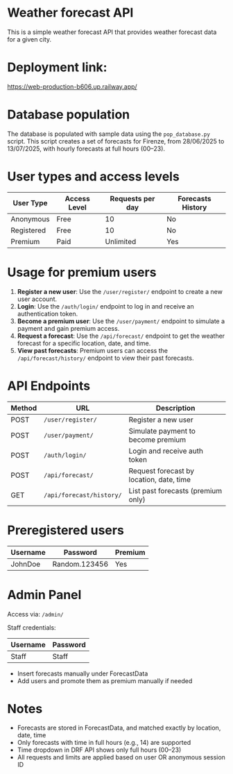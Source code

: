 Weather forecast API
========================
This is a simple weather forecast API that provides weather forecast data for a given city.

Deployment link:
========================
 https://web-production-b606.up.railway.app/

Database population
========================
The database is populated with sample data using the `pop_database.py` script. This script creates a set of forecasts for Firenze, from 28/06/2025 to 13/07/2025, with hourly forecasts at full hours (00–23).

User types and access levels
========================
| User Type  | Access Level | Requests per day | Forecasts History |
|------------|--------------|------------------|-------------------|
| Anonymous  | Free         | 10               | No                |
| Registered | Free         | 10               | No                |
| Premium    | Paid         | Unlimited        | Yes               |

Usage for premium users
========================
1. **Register a new user**: Use the `/user/register/` endpoint to create a new user account.
2. **Login**: Use the `/auth/login/` endpoint to log in and receive an authentication token.
3. **Become a premium user**: Use the `/user/payment/` endpoint to simulate a payment and gain premium access.
4. **Request a forecast**: Use the `/api/forecast/` endpoint to get the weather forecast for a specific location, date, and time.
5. **View past forecasts**: Premium users can access the `/api/forecast/history/` endpoint to view their past forecasts.

API Endpoints
========================

| Method | URL                      | Description                              |
|--------|--------------------------|------------------------------------------|
| POST   | `/user/register/`        | Register a new user                      |
| POST   | `/user/payment/`         | Simulate payment to become premium       |
| POST   | `/auth/login/`           | Login and receive auth token             |
| POST   | `/api/forecast/`         | Request forecast by location, date, time |
| GET    | `/api/forecast/history/` | List past forecasts (premium only)       |


Preregistered users
========================
| Username | Password      | Premium |
|----------|---------------|---------|
| JohnDoe  | Random.123456 | Yes     |

Admin Panel
========================
Access via: `/admin/`

Staff credentials:

| Username | Password      |
|----------|---------------|
| Staff    | Staff         |

- Insert forecasts manually under ForecastData
- Add users and promote them as premium manually if needed

Notes
========================

- Forecasts are stored in ForecastData, and matched exactly by location, date, time
- Only forecasts with time in full hours (e.g., 14) are supported
- Time dropdown in DRF API shows only full hours (00–23)
- All requests and limits are applied based on user OR anonymous session ID